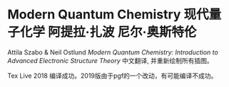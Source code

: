 # Modern Quantum Chemistry 现代量子化学 阿提拉·扎波 尼尔·奥斯特伦
Attila Szabo & Neil Ostlund *Modern Quantum Chemistry: Introduction to Advanced Electronic Structure Theory* 中文翻译, 并重新绘制所有插图。

Tex Live 2018 编译成功。2019版由于pgf的一个改动，有可能编译不成功。
